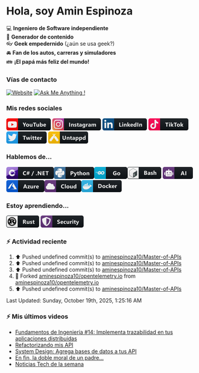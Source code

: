# Hola, soy Amin Espinoza

:computer: **Ingeniero de Software independiente**  
:pencil: **Generador de contenido**  
:eyeglasses: **Geek empedernido** (¿aún se usa geek?)  
:oncoming_automobile: **Fan de los autos, carreras y simuladores**  
:family: **¡El papá más feliz del mundo!**

### Vías de contacto

[![Website](https://img.shields.io/badge/aminespinoza.com-up-green?style=for-the-badge)][website]
[![Ask Me Anything !](https://img.shields.io/badge/Ask%20me-anything-1abc9c.svg?style=for-the-badge)](https://calendly.com/aminespinoza/consultoria)

### Mis redes sociales
[<img src="./assets/social/youtube.png"/>][youtube]
[<img src="./assets/social/instagram.png"/>][instagram]
[<img src="./assets/social/linkedin.png"/>][linkedin]
[<img src="./assets/social/tiktok.png"/>][linkedin]
[<img src="./assets/social/twitter.png"/>][twitter]
[<img src="./assets/social/untappd.png"/>][untappd]

### Hablemos de...
<img src="./assets/tech/csharp_dotnet.png"/><img src="./assets/tech/python.png"/><img src="./assets/tech/go.png"/><img src="./assets/tech/bash.png"/>
<img src="./assets/tech/ai.png"/><img src="./assets/tech/azure.png"/><img src="./assets/tech/cloud.png"/><img src="./assets/tech/docker.png"/>

### Estoy aprendiendo...
<img src="./assets/tech/rust.png"/> <img src="./assets/tech/security.png"/>


### :zap: Actividad reciente
<!--RECENT_ACTIVITY:start-->
1. ⬆️ Pushed undefined commit(s) to [aminespinoza10/Master-of-APIs](https://github.com/aminespinoza10/Master-of-APIs)<br>
2. ⬆️ Pushed undefined commit(s) to [aminespinoza10/Master-of-APIs](https://github.com/aminespinoza10/Master-of-APIs)<br>
3. ⬆️ Pushed undefined commit(s) to [aminespinoza10/Master-of-APIs](https://github.com/aminespinoza10/Master-of-APIs)<br>
4. 🔱 Forked [aminespinoza10/opentelemetry.io](https://github.com/aminespinoza10/opentelemetry.io) from [aminespinoza10/opentelemetry.io](https://github.com/aminespinoza10/opentelemetry.io)<br>
5. ⬆️ Pushed undefined commit(s) to [aminespinoza10/Master-of-APIs](https://github.com/aminespinoza10/Master-of-APIs)<br>
<!--RECENT_ACTIVITY:end-->
<!--RECENT_ACTIVITY:last_update-->
Last Updated: Sunday, October 19th, 2025, 1:25:16 AM
<!--RECENT_ACTIVITY:last_update_end-->

### :zap: Mis últimos videos
<!-- YOUTUBE:START -->
- [Fundamentos de Ingeniería #14: Implementa trazabilidad en tus aplicaciones distribuidas](https://www.youtube.com/shorts/bkPVxnx4br8)
- [Refactorizando mis API](https://www.youtube.com/watch?v=bFoAq2xEYXI)
- [System Design: Agrega bases de datos a tus API](https://www.youtube.com/watch?v=oZ0i6ilbo3g)
- [En fin, la doble moral de un padre...](https://www.youtube.com/shorts/LRQiC78Ry7k)
- [Noticias Tech de la semana](https://www.youtube.com/watch?v=Xg1WaIUsr6E)
<!-- YOUTUBE:END -->


[website]: https://aminespinoza.com/
[twitter]: https://twitter.com/aminespinoza
[youtube]: https://www.youtube.com/c/AminEspinoza
[linkedin]: https://www.linkedin.com/in/amin-espinoza-71b24661/
[instagram]: https://www.instagram.com/aminespinoza10/
[untappd]: https://untappd.com/user/aminespinoza
